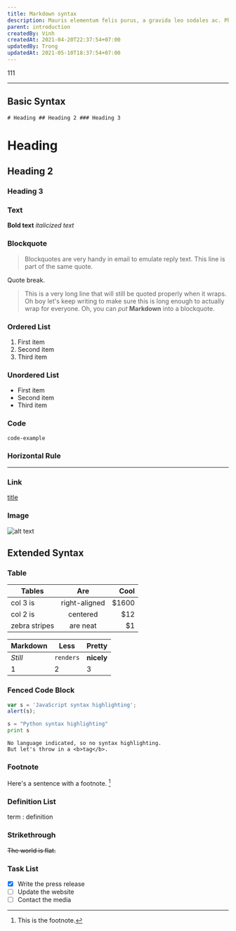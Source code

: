 ```yaml
---
title: Markdown syntax
description: Mauris elementum felis purus, a gravida leo sodales ac. Phasellus et tempus purus. Cras nibh tellus, convallis at mollis a, egestas ac sem. Donec erat mauris, tempor id accumsan id, facilisis non sapien.
parent: introduction
createdBy: Vinh
createdAt: 2021-04-20T22:37:54+07:00
updatedBy: Trong
updatedAt: 2021-05-10T18:37:54+07:00
---
```


111

---

## Basic Syntax

`# Heading ## Heading 2 ### Heading 3`

# Heading

## Heading 2

### Heading 3

### Text

**Bold text** _italicized text_

### Blockquote

> Blockquotes are very handy in email to emulate reply text.
> This line is part of the same quote.

Quote break.

> This is a very long line that will still be quoted properly when it wraps. Oh boy let's keep writing to make sure this is long enough to actually wrap for everyone. Oh, you can _put_ **Markdown** into a blockquote.

### Ordered List

1. First item
2. Second item
3. Third item

### Unordered List

- First item
- Second item
- Third item

### Code

`code-example`

### Horizontal Rule

---

### Link

[title](https://www.example.com)

### Image

![alt text](/avatar.png)

## Extended Syntax

### Table

| Tables        |      Are      |  Cool |
| ------------- | :-----------: | ----: |
| col 3 is      | right-aligned | $1600 |
| col 2 is      |   centered    |   $12 |
| zebra stripes |   are neat    |    $1 |

| Markdown | Less      | Pretty     |
| -------- | --------- | ---------- |
| _Still_  | `renders` | **nicely** |
| 1        | 2         | 3          |

### Fenced Code Block

```javascript
var s = 'JavaScript syntax highlighting';
alert(s);
```

```python
s = "Python syntax highlighting"
print s
```

```
No language indicated, so no syntax highlighting.
But let's throw in a <b>tag</b>.
```

### Footnote

Here's a sentence with a footnote. [^1]

[^1]: This is the footnote.

### Definition List

term
: definition

### Strikethrough

~~The world is flat.~~

### Task List

- [x] Write the press release
- [ ] Update the website
- [ ] Contact the media
